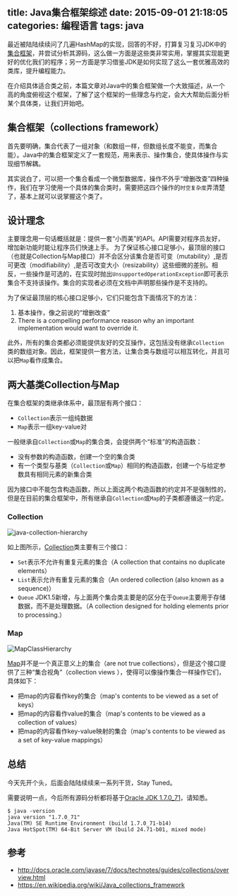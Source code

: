title: Java集合框架综述
date: 2015-09-01 21:18:05
categories: 编程语言
tags: java
---

最近被陆陆续续问了几遍HashMap的实现，回答的不好，打算复习复习JDK中的[集合框架](https://docs.oracle.com/javase/8/docs/technotes/guides/collections/overview.html)，并尝试分析其源码，这么做一方面是这些类非常实用，掌握其实现能更好的优化我们的程序；另一方面是学习借鉴JDK是如何实现了这么一套优雅高效的类库，提升编程能力。

在介绍具体适合类之前，本篇文章对Java中的集合框架做一个大致描述，从一个高的角度俯视这个框架，了解了这个框架的一些理念与约定，会大大帮助后面分析某个具体类，让我们开始吧。

## 集合框架（collections framework）

首先要明确，集合代表了一组对象（和数组一样，但数组长度不能变，而集合能）。Java中的集合框架定义了一套规范，用来表示、操作集合，使具体操作与实现细节解耦。

其实说白了，可以把一个集合看成一个微型数据库，操作不外乎“增删改查”四种操作，我们在学习使用一个具体的集合类时，需要把这四个操作的`时空复杂度`弄清楚了，基本上就可以说掌握这个类了。

## 设计理念

主要理念用一句话概括就是：提供一套“小而美”的API。API需要对程序员友好，增加新功能时能让程序员们快速上手。
为了保证核心接口足够小，最顶层的接口（也就是Collection与Map接口）并不会区分该集合是否可变（mutability）,是否可更改（modifiability）,是否可改变大小（resizability）这些细微的差别。相反，一些操作是可选的，在实现时抛出`UnsupportedOperationException`即可表示集合不支持该操作。集合的实现者必须在文档中声明那些操作是不支持的。

为了保证最顶层的核心接口足够小，它们只能包含下面情况下的方法：

1. 基本操作，像之前说的“增删改查”
2. There is a compelling performance reason why an important implementation would want to override it.

此外，所有的集合类都必须能提供友好的交互操作，这包括没有继承`Collection`类的数组对象。因此，框架提供一套方法，让集合类与数组可以相互转化，并且可以把`Map`看作成集合。

## 两大基类Collection与Map

在集合框架的类继承体系中，最顶层有两个接口：
- `Collection`表示一组纯数据
- `Map`表示一组key-value对

一般继承自`Collection`或`Map`的集合类，会提供两个“标准”的构造函数：
- 没有参数的构造函数，创建一个空的集合类
- 有一个类型与基类（`Collection`或`Map`）相同的构造函数，创建一个与给定参数具有相同元素的新集合类

因为接口中不能包含构造函数，所以上面这两个构造函数的约定并不是强制性的，但是在目前的集合框架中，所有继承自`Collection`或`Map`的子类都遵循这一约定。


### Collection

![java-collection-hierarchy](https://img.alicdn.com/imgextra/i4/581166664/TB21HYoeVXXXXaLXXXXXXXXXXXX_!!581166664.jpeg)

如上图所示，[Collection](http://docs.oracle.com/javase/7/docs/api/java/util/Collection.html)类主要有三个接口：
- `Set`表示不允许有重复元素的集合（A collection that contains no duplicate elements）
- `List`表示允许有重复元素的集合（An ordered collection (also known as a sequence)）
- `Queue` JDK1.5新增，与上面两个集合类主要是的区分在于`Queue`主要用于存储数据，而不是处理数据。（A collection designed for holding elements prior to processing.）

### Map

![MapClassHierarchy](https://img.alicdn.com/imgextra/i4/581166664/TB2JzW7eVXXXXbRXpXXXXXXXXXX_!!581166664.jpg)

[Map](http://docs.oracle.com/javase/7/docs/api/java/util/Map.html)并不是一个真正意义上的集合（are not true collections），但是这个接口提供了三种“集合视角”（collection views ），使得可以像操作集合一样操作它们，具体如下：
- 把map的内容看作key的集合（map's contents to be viewed as a set of keys）
- 把map的内容看作value的集合（map's contents to be viewed as a collection of values）
- 把map的内容看作key-value映射的集合（map's contents to be viewed as a set of key-value mappings）

## 总结

今天先开个头，后面会陆陆续续来一系列干货，Stay Tuned。

需要说明一点，今后所有源码分析都将基于[Oracle JDK 1.7.0_71](http://www.oracle.com/technetwork/java/javase/7u71-relnotes-2296187.html)，请知悉。

    $ java -version
    java version "1.7.0_71"
    Java(TM) SE Runtime Environment (build 1.7.0_71-b14)
    Java HotSpot(TM) 64-Bit Server VM (build 24.71-b01, mixed mode)


## 参考

- http://docs.oracle.com/javase/7/docs/technotes/guides/collections/overview.html
- https://en.wikipedia.org/wiki/Java_collections_framework 